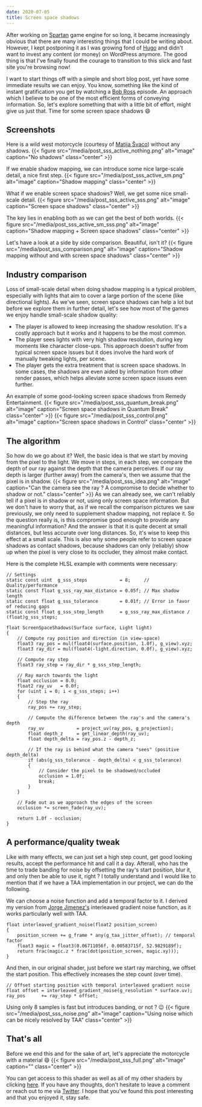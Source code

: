 ```yaml
---
date: 2020-07-05
title: Screen space shadows
---
```


After working on [Spartan](https://github.com/PanosK92/SpartanEngine) game engine for so long, it became 
increasingly obvious that there are many interesting things that I could be writing about.
However, I kept postponing it as I was growing fond of [Hugo](https://gohugo.io/) and didn't want to invest
any content (or money) on WordPress anymore. The good thing is that I've finally found the courage to transition
to this slick and fast site you're browsing now!

I want to start things off with a simple and short blog post, yet have some immediate results we can enjoy.
You know, something like the kind of instant gratification you get by watching a [Bob Ross](https://www.youtube.com/watch?v=VrCREP8Aae8) episode. 
An approach which I believe to be one of the most efficient forms of conveying information. 
So, let's explore something that with a little bit of effort, might give us just that.
Time for some screen space shadows :smile:

## Screenshots

Here is a wild west motorcycle (courtesy of [Matija Švaco](https://sketchfab.com/3d-models/wild-west-motorcycle-6038a0b13fbe434f901af27fec8391ab)) without any shadows.
{{< figure src="/media/post_sss_active_nothing.png" alt="image" caption="No shadows" class="center" >}}

If we enable shadow mapping, we can introduce some nice large-scale detail, a nice first step.
{{< figure src="/media/post_sss_active_sm.png" alt="image" caption="Shadow mapping" class="center" >}}

What if we enable screen space shadows? Well, we get some nice small-scale detail.
{{< figure src="/media/post_sss_active_sss.png" alt="image" caption="Screen space shadows" class="center" >}}

The key lies in enabling both as we can get the best of both worlds.
{{< figure src="/media/post_sss_active_sm_sss.png" alt="image" caption="Shadow mapping + Screen space shadows" class="center" >}}

Let's have a look at a side by side comparison. Beautiful, isn't it?
{{< figure src="/media/post_sss_comparison.png" alt="image" caption="Shadow mapping without and with screen space shadows" class="center" >}}

## Industry comparison

Loss of small-scale detail when doing shadow mapping is a typical problem, especially with lights that aim to cover a 
large portion of the scene (like directional lights). As we've seen, screen space shadows can help a lot
but before we explore them in further detail, let's see how most of the games we enjoy handle small-scale shadow quality:

- The player is allowed to keep increasing the shadow resolution. It's a costly approach but it works and it happens to be the most common.
- The player sees lights with very high shadow resolution, during key moments like character close-ups. This approach doesn't
suffer from typical screen space issues but it does involve the hard work of manually tweaking lights, per scene.
- The player gets the extra treatment that is screen space shadows. In some cases, the shadows are even aided by information from other
render passes, which helps alleviate some screen space issues even further.

An example of some good-looking screen space shadows from Remedy Entertainment.
{{< figure src="/media/post_sss_quantum_break.png" alt="image" caption="Screen space shadows in Quantum Break" class="center" >}}
{{< figure src="/media/post_sss_control.png" alt="image" caption="Screen space shadows in Control" class="center" >}}

## The algorithm
So how do we go about it? Well, the basic idea is that we start by moving from the pixel to the light.
We move in steps, in each step, we compare the depth of our ray against the depth that the camera perceives.
If our ray depth is larger (further away) from the camera's, then we assume that the pixel is in shadow.
{{< figure src="/media/post_sss_idea.png" alt="image" caption="Can the camera see the ray ? A compromise to decide whether to shadow or not." class="center" >}}
As we can already see, we can't reliably tell if a pixel is in shadow or not, using only screen space information.
But we don't have to worry that, as if we recall the comparison pictures we saw previously, we only need to supplement shadow mapping, not replace it.
So the question really is, is this compromise good enough to provide any meaningful information?
And the answer is that it is quite decent at small distances, but less accurate over long distances.
So, it's wise to keep this effect at a small scale. This is also why some people refer to screen space shadows as contact shadows, because shadows
can only (reliably) show up when the pixel is very close to its occluder, they almost make contact.

Here is the complete HLSL example with comments were necessary:
```
// Settings
static const uint  g_sss_steps            = 8;     // Quality/performance
static const float g_sss_ray_max_distance = 0.05f; // Max shadow length
static const float g_sss_tolerance        = 0.01f; // Error in favor of reducing gaps
static const float g_sss_step_length      = g_sss_ray_max_distance / (float)g_sss_steps;

float ScreenSpaceShadows(Surface surface, Light light)
{
    // Compute ray position and direction (in view-space)
    float3 ray_pos = mul(float4(surface.position, 1.0f), g_view).xyz;
    float3 ray_dir = mul(float4(-light.direction, 0.0f), g_view).xyz;
	
    // Compute ray step
    float3 ray_step = ray_dir * g_sss_step_length;
	
    // Ray march towards the light
    float occlusion = 0.0;
    float2 ray_uv   = 0.0f;
    for (uint i = 0; i < g_sss_steps; i++)
    {
        // Step the ray
        ray_pos += ray_step;
        
        // Compute the difference between the ray's and the camera's depth
        ray_uv            = project_uv(ray_pos, g_projection);
        float depth_z     = get_linear_depth(ray_uv);
        float depth_delta = ray_pos.z - depth_z;
        
        // If the ray is behind what the camera "sees" (positive depth_delta)
        if (abs(g_sss_tolerance - depth_delta) < g_sss_tolerance)
        {
            // Consider the pixel to be shadowed/occluded
            occlusion = 1.0f;
            break;
        }
    }

    // Fade out as we approach the edges of the screen
    occlusion *= screen_fade(ray_uv);
    
    return 1.0f - occlusion;
}
```

## A performance/quality tweak
Like with many effects, we can just set a high step count, get good looking results, accept the performance hit and call it a day.
Afterall, who has the time to trade banding for noise by offsetting the ray's start position, blur it, and only then be able to use it, right ?
I totally understand and I would like to mention that if we have a TAA implementation in our project, we can do the following.

We can choose a noise function and add a temporal factor to it.
I derived my version from [Jorge Jimenez's](http://www.iryoku.com/next-generation-post-processing-in-call-of-duty-advanced-warfare)
interleaved gradient noise function, as it works particularly well with TAA.
```
float interleaved_gradient_noise(float2 position_screen)
{
    position_screen += g_frame * any(g_taa_jitter_offset); // temporal factor
    float3 magic = float3(0.06711056f, 0.00583715f, 52.9829189f);
    return frac(magic.z * frac(dot(position_screen, magic.xy)));
}
```
And then, in our original shader, just before we start ray marching, we offset the start position.
This effectively increases the step count (over time).
```
// Offset starting position with temporal interleaved gradient noise
float offset = interleaved_gradient_noise(g_resolution * surface.uv);
ray_pos      += ray_step * offset;
```
Using only 8 samples is fast but introduces banding, or not ? :wink:
{{< figure src="/media/post_sss_noise.png" alt="image" caption="Using noise which can be nicely resolved by TAA" class="center" >}}

## That's all

Before we end this and for the sake of art, let's appreciate the motorcycle with a material :smile:
{{< figure src="/media/post_sss_full.png" alt="image" caption="" class="center" >}}

You can get access to this shader as well as all of my other shaders by clicking [here](https://github.com/PanosK92/SpartanEngine/tree/master/Data/shaders).
If you have any thoughts, don't hesitate to leave a comment or reach out to me via [Twitter](https://twitter.com/panoskarabelas1).
I hope that you've found this post interesting and that you enjoyed it, stay safe.